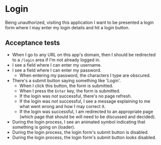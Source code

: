 # Login

Being unauthorized, visiting this application I want to be presented a login form where I may enter my login details and hit a login button.

## Acceptance tests

- When I go to any URL on this app's domain, then I should be redirected to a `/login` area if I'm not already logged in.
- I see a field where I can enter my username.
- I see a field where I can enter my password.
  - When entering my password, the characters I type are obscured.
- There's a submit button saying something like 'Login'.
  - When I click this button, the form is submitted.
  - When I press the `Enter` key, the form is submitted.
  - If the login was _not_ successful, there's no page refresh.
  - If the login was _not_ successful, I see a message explaining to me what went wrong and how I may correct it.
  - If the login was successful, I am redirected to an appropriate page (which page that should be will need to be discussed and decided).
- During the login process, I see an animated symbol indicating that something is going on (loader).
- During the login process, the login form's submit button is disabled.
- During the login process, the login form's submit button _looks_ disabled.
